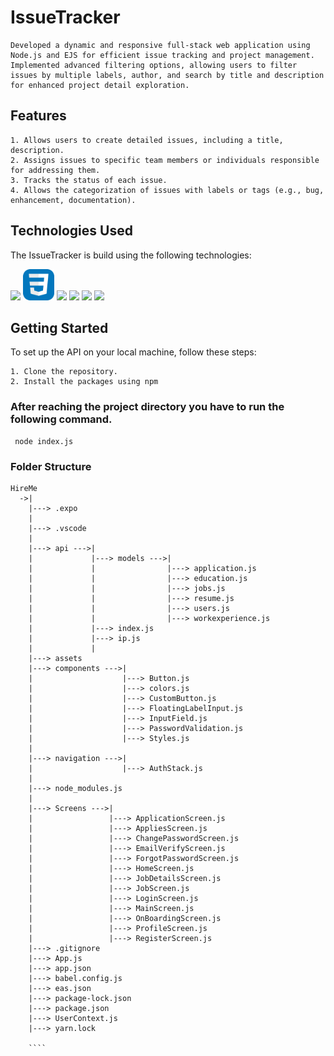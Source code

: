 # IssueTracker
```
Developed a dynamic and responsive full-stack web application using Node.js and EJS for efficient issue tracking and project management. Implemented advanced filtering options, allowing users to filter issues by multiple labels, author, and search by title and description for enhanced project detail exploration.

```
## Features

```
1. Allows users to create detailed issues, including a title, description.
2. Assigns issues to specific team members or individuals responsible for addressing them.
3. Tracks the status of each issue.
4. Allows the categorization of issues with labels or tags (e.g., bug, enhancement, documentation).
```

## Technologies Used

The IssueTracker is build using the following technologies:

<p>
  <img src="https://github.com/AdityaLambat/skill-icons/blob/main/icons/HTML.svg" width="50">
  <img src="https://github.com/tandpfun/skill-icons/raw/main/icons/CSS.svg" alt="CSS Icon" width="50">
  <img src="https://github.com/AdityaLambat/skill-icons/raw/main/icons/JavaScript.svg" width="50">
  <img src="https://github.com/AdityaLambat/skill-icons/blob/main/icons/React-Dark.svg" width="50">
  <img src="https://github.com/AdityaLambat/skill-icons/blob/main/icons/ExpressJS-Dark.svg" width="50">
  <img src="https://github.com/AdityaLambat/skill-icons/blob/main/icons/MongoDB.svg" width="50">
</p>

## Getting Started

To set up the API on your local machine, follow these steps:
````
1. Clone the repository.
2. Install the packages using npm

````

### After reaching the project directory you have to run the following command.
````
 node index.js

````

### Folder Structure

````
HireMe
  ->|           
    |---> .expo 
    |                  
    |---> .vscode
    |
    |---> api --->|
    |             |---> models --->|
    |             |                |---> application.js
    |             |                |---> education.js
    |             |                |---> jobs.js
    |             |                |---> resume.js
    |             |                |---> users.js
    |             |                |---> workexperience.js
    |             |---> index.js
    |             |---> ip.js
    |             |                
    |---> assets
    |---> components --->|
    |                    |---> Button.js
    |                    |---> colors.js
    |                    |---> CustomButton.js
    |                    |---> FloatingLabelInput.js
    |                    |---> InputField.js
    |                    |---> PasswordValidation.js
    |                    |---> Styles.js
    |
    |---> navigation --->|
    |                    |---> AuthStack.js 
    |             
    |---> node_modules.js
    |
    |---> Screens --->|
    |                 |---> ApplicationScreen.js
    |                 |---> AppliesScreen.js
    |                 |---> ChangePasswordScreen.js
    |                 |---> EmailVerifyScreen.js
    |                 |---> ForgotPasswordScreen.js
    |                 |---> HomeScreen.js
    |                 |---> JobDetailsScreen.js
    |                 |---> JobScreen.js
    |                 |---> LoginScreen.js
    |                 |---> MainScreen.js
    |                 |---> OnBoardingScreen.js
    |                 |---> ProfileScreen.js
    |                 |---> RegisterScreen.js
    |---> .gitignore
    |---> App.js
    |---> app.json
    |---> babel.config.js
    |---> eas.json
    |---> package-lock.json
    |---> package.json
    |---> UserContext.js
    |---> yarn.lock

    ````
